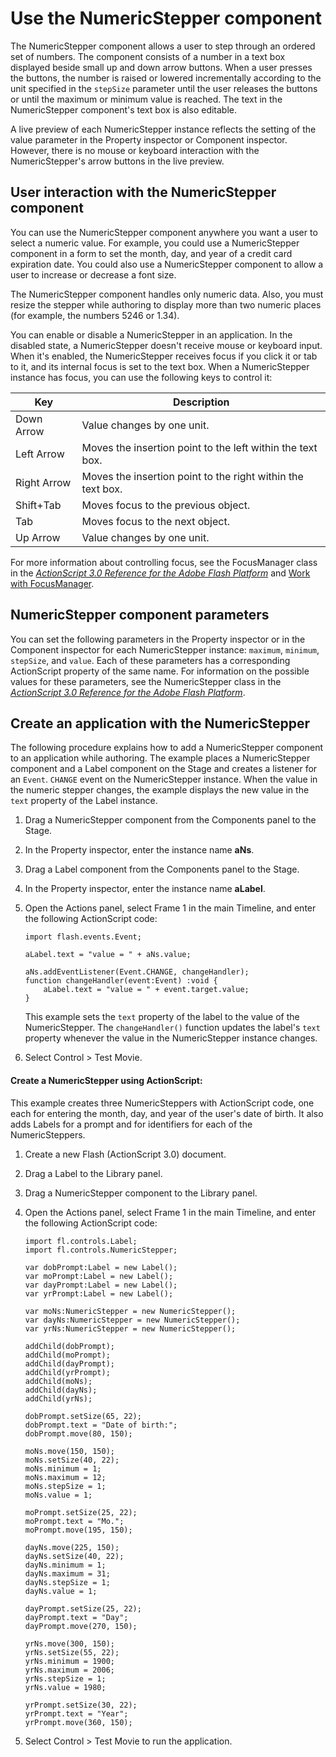 # Use the NumericStepper component

The NumericStepper component allows a user to step through an ordered set of
numbers. The component consists of a number in a text box displayed beside small
up and down arrow buttons. When a user presses the buttons, the number is raised
or lowered incrementally according to the unit specified in the `stepSize`
parameter until the user releases the buttons or until the maximum or minimum
value is reached. The text in the NumericStepper component's text box is also
editable.

A live preview of each NumericStepper instance reflects the setting of the value
parameter in the Property inspector or Component inspector. However, there is no
mouse or keyboard interaction with the NumericStepper's arrow buttons in the
live preview.

## User interaction with the NumericStepper component

You can use the NumericStepper component anywhere you want a user to select a
numeric value. For example, you could use a NumericStepper component in a form
to set the month, day, and year of a credit card expiration date. You could also
use a NumericStepper component to allow a user to increase or decrease a font
size.

The NumericStepper component handles only numeric data. Also, you must resize
the stepper while authoring to display more than two numeric places (for
example, the numbers 5246 or 1.34).

You can enable or disable a NumericStepper in an application. In the disabled
state, a NumericStepper doesn't receive mouse or keyboard input. When it's
enabled, the NumericStepper receives focus if you click it or tab to it, and its
internal focus is set to the text box. When a NumericStepper instance has focus,
you can use the following keys to control it:

| Key         | Description                                                 |
| ----------- | ----------------------------------------------------------- |
| Down Arrow  | Value changes by one unit.                                  |
| Left Arrow  | Moves the insertion point to the left within the text box.  |
| Right Arrow | Moves the insertion point to the right within the text box. |
| Shift+Tab   | Moves focus to the previous object.                         |
| Tab         | Moves focus to the next object.                             |
| Up Arrow    | Value changes by one unit.                                  |

For more information about controlling focus, see the FocusManager class in the
_[ActionScript 3.0 Reference for the Adobe Flash Platform](https://help.adobe.com/en_US/FlashPlatform/reference/actionscript/3/index.html)_
and
[Work with FocusManager](../working-with-components/work-with-focusmanager.md).

## NumericStepper component parameters

You can set the following parameters in the Property inspector or in the
Component inspector for each NumericStepper instance: `maximum`, `minimum`,
`stepSize`, and `value`. Each of these parameters has a corresponding
ActionScript property of the same name. For information on the possible values
for these parameters, see the NumericStepper class in the
_[ActionScript 3.0 Reference for the Adobe Flash Platform](https://help.adobe.com/en_US/FlashPlatform/reference/actionscript/3/index.html)_.

## Create an application with the NumericStepper

The following procedure explains how to add a NumericStepper component to an
application while authoring. The example places a NumericStepper component and a
Label component on the Stage and creates a listener for an `Event`. `CHANGE`
event on the NumericStepper instance. When the value in the numeric stepper
changes, the example displays the new value in the `text` property of the Label
instance.

1.  Drag a NumericStepper component from the Components panel to the Stage.

2.  In the Property inspector, enter the instance name **aNs**.

3.  Drag a Label component from the Components panel to the Stage.

4.  In the Property inspector, enter the instance name **aLabel**.

5.  Open the Actions panel, select Frame 1 in the main Timeline, and enter the
    following ActionScript code:

        import flash.events.Event;

        aLabel.text = "value = " + aNs.value;

        aNs.addEventListener(Event.CHANGE, changeHandler);
        function changeHandler(event:Event) :void {
            aLabel.text = "value = " + event.target.value;
        }

    This example sets the `text` property of the label to the value of the
    NumericStepper. The `changeHandler()` function updates the label's `text`
    property whenever the value in the NumericStepper instance changes.

6.  Select Control \> Test Movie.

#### Create a NumericStepper using ActionScript:

This example creates three NumericSteppers with ActionScript code, one each for
entering the month, day, and year of the user's date of birth. It also adds
Labels for a prompt and for identifiers for each of the NumericSteppers.

1.  Create a new Flash (ActionScript 3.0) document.

2.  Drag a Label to the Library panel.

3.  Drag a NumericStepper component to the Library panel.

4.  Open the Actions panel, select Frame 1 in the main Timeline, and enter the
    following ActionScript code:

        import fl.controls.Label;
        import fl.controls.NumericStepper;

        var dobPrompt:Label = new Label();
        var moPrompt:Label = new Label();
        var dayPrompt:Label = new Label();
        var yrPrompt:Label = new Label();

        var moNs:NumericStepper = new NumericStepper();
        var dayNs:NumericStepper = new NumericStepper();
        var yrNs:NumericStepper = new NumericStepper();

        addChild(dobPrompt);
        addChild(moPrompt);
        addChild(dayPrompt);
        addChild(yrPrompt);
        addChild(moNs);
        addChild(dayNs);
        addChild(yrNs);

        dobPrompt.setSize(65, 22);
        dobPrompt.text = "Date of birth:";
        dobPrompt.move(80, 150);

        moNs.move(150, 150);
        moNs.setSize(40, 22);
        moNs.minimum = 1;
        moNs.maximum = 12;
        moNs.stepSize = 1;
        moNs.value = 1;

        moPrompt.setSize(25, 22);
        moPrompt.text = "Mo.";
        moPrompt.move(195, 150);

        dayNs.move(225, 150);
        dayNs.setSize(40, 22);
        dayNs.minimum = 1;
        dayNs.maximum = 31;
        dayNs.stepSize = 1;
        dayNs.value = 1;

        dayPrompt.setSize(25, 22);
        dayPrompt.text = "Day";
        dayPrompt.move(270, 150);

        yrNs.move(300, 150);
        yrNs.setSize(55, 22);
        yrNs.minimum = 1900;
        yrNs.maximum = 2006;
        yrNs.stepSize = 1;
        yrNs.value = 1980;

        yrPrompt.setSize(30, 22);
        yrPrompt.text = "Year";
        yrPrompt.move(360, 150);

5.  Select Control \> Test Movie to run the application.
